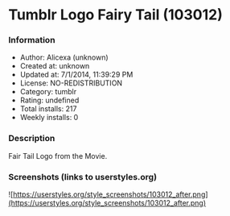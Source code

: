 # Tumblr Logo Fairy Tail (103012)

### Information
- Author: Alicexa (unknown)
- Created at: unknown
- Updated at: 7/1/2014, 11:39:29 PM
- License: NO-REDISTRIBUTION
- Category: tumblr
- Rating: undefined
- Total installs: 217
- Weekly installs: 0


### Description
Fair Tail Logo from the Movie.


### Screenshots (links to userstyles.org)
![https://userstyles.org/style_screenshots/103012_after.png](https://userstyles.org/style_screenshots/103012_after.png)


